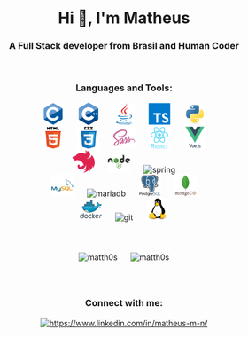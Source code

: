 <h1 align="center">Hi 👋, I'm Matheus</h1>
<h3 align="center">A Full Stack developer from Brasil and <a
    href="https://humancoders.42sp.org.br/certificates/mmoreira" style="text-decoration: none"> Human Coder </a> </h3>

<!-- languages and tools -->
<br />
<h3 align="center">Languages and Tools:</h3>
<p align="center">
  <a href="https://www.cprogramming.com/" target="_blank" rel="noreferrer" style="margin: 10px; text-decoration: none">
    <img src="https://raw.githubusercontent.com/devicons/devicon/master/icons/c/c-original.svg" alt="c" width="40"
      height="40" />
  </a>
  <a href="https://www.w3schools.com/cpp/" target="_blank" rel="noreferrer" style="margin: 10px; text-decoration: none">
    <img src="https://raw.githubusercontent.com/devicons/devicon/master/icons/cplusplus/cplusplus-original.svg"
      alt="cplusplus" width="40" height="40" />
  </a>
  <a href="https://www.java.com" target="_blank" rel="noreferrer" style="margin: 10px; text-decoration: none">
    <img src="https://raw.githubusercontent.com/devicons/devicon/master/icons/java/java-original.svg" alt="java"
      width="40" height="40" />
  </a>
  <a href="https://www.typescriptlang.org/" target="_blank" rel="noreferrer"
    style="margin: 10px; text-decoration: none">
    <img src="https://raw.githubusercontent.com/devicons/devicon/master/icons/typescript/typescript-original.svg"
      alt="typescript" width="40" height="40" />
  </a>
  <a href="https://www.python.org" target="_blank" rel="noreferrer" style="margin: 10px; text-decoration: none">
    <img src="https://raw.githubusercontent.com/devicons/devicon/master/icons/python/python-original.svg" alt="python"
      width="40" height="40" />
  </a>
  <br />
  <a href="https://www.w3.org/html/" target="_blank" rel="noreferrer" style="margin: 10px; text-decoration: none">
    <img src="https://raw.githubusercontent.com/devicons/devicon/master/icons/html5/html5-original-wordmark.svg"
      alt="html5" width="40" height="40" />
  </a>
  <a href="https://www.w3schools.com/css/" target="_blank" rel="noreferrer" style="margin: 10px; text-decoration: none">
    <img src="https://raw.githubusercontent.com/devicons/devicon/master/icons/css3/css3-original-wordmark.svg"
      alt="css3" width="40" height="40" />
  </a>
  <a href="https://sass-lang.com" target="_blank" rel="noreferrer" style="margin: 10px; text-decoration: none">
    <img src="https://raw.githubusercontent.com/devicons/devicon/master/icons/sass/sass-original.svg" alt="sass"
      width="40" height="40" />
  </a>
  <a href="https://reactjs.org/" target="_blank" rel="noreferrer" style="margin: 10px; text-decoration: none">
    <img src="https://raw.githubusercontent.com/devicons/devicon/master/icons/react/react-original-wordmark.svg"
      alt="react" width="40" height="40" />
  </a>
  <a href="https://vuejs.org/" target="_blank" rel="noreferrer" style="margin: 10px; text-decoration: none">
    <img src="https://raw.githubusercontent.com/devicons/devicon/master/icons/vuejs/vuejs-original-wordmark.svg"
      alt="vuejs" width="40" height="40" />
  </a>
  <br />
  <a href="https://nestjs.com/" target="_blank" rel="noreferrer" style="margin: 10px; text-decoration: none">
    <img src="https://raw.githubusercontent.com/devicons/devicon/master/icons/nestjs/nestjs-plain.svg" alt="nestjs"
      width="40" height="40" />
  </a>
  <a href="https://nodejs.org" target="_blank" rel="noreferrer" style="margin: 10px; text-decoration: none">
    <img src="https://raw.githubusercontent.com/devicons/devicon/master/icons/nodejs/nodejs-original-wordmark.svg"
      alt="nodejs" width="40" height="40" />
  </a>
  <a href="https://spring.io/" target="_blank" rel="noreferrer" style="margin: 10px; text-decoration: none">
    <img src="https://www.vectorlogo.zone/logos/springio/springio-icon.svg" alt="spring" width="40" height="40" />
  </a>
  <br />
  <a href="https://www.mysql.com/" target="_blank" rel="noreferrer" style="margin: 10px; text-decoration: none">
    <img src="https://raw.githubusercontent.com/devicons/devicon/master/icons/mysql/mysql-original-wordmark.svg"
      alt="mysql" width="40" height="40" />
  </a>
  <a href="https://mariadb.org/" target="_blank" rel="noreferrer" style="margin: 10px; text-decoration: none">
    <img src="https://www.vectorlogo.zone/logos/mariadb/mariadb-icon.svg" alt="mariadb" width="40" height="40" />
  </a>
  <a href="https://www.postgresql.org" target="_blank" rel="noreferrer" style="margin: 10px; text-decoration: none">
    <img
      src="https://raw.githubusercontent.com/devicons/devicon/master/icons/postgresql/postgresql-original-wordmark.svg"
      alt="postgresql" width="40" height="40" />
  </a>
  <a href="https://www.mongodb.com/" target="_blank" rel="noreferrer" style="margin: 10px; text-decoration: none">
    <img src="https://raw.githubusercontent.com/devicons/devicon/master/icons/mongodb/mongodb-original-wordmark.svg"
      alt="mongodb" width="40" height="40" />
  </a>
  <br />
  <a href="https://www.docker.com/" target="_blank" rel="noreferrer" style="margin: 10px; text-decoration: none">
    <img src="https://raw.githubusercontent.com/devicons/devicon/master/icons/docker/docker-original-wordmark.svg"
      alt="docker" width="40" height="40" />
  </a>
  <a href="https://git-scm.com/" target="_blank" rel="noreferrer" style="margin: 10px; text-decoration: none">
    <img src="https://www.vectorlogo.zone/logos/git-scm/git-scm-icon.svg" alt="git" width="40" height="40" />
  </a>
  <a href="https://www.linux.org/" target="_blank" rel="noreferrer" style="margin: 10px; text-decoration: none">
    <img src="https://raw.githubusercontent.com/devicons/devicon/master/icons/linux/linux-original.svg" alt="linux"
      width="40" height="40" />
  </a>
</p>

<!-- statics -->
<br />
<p align="center">
  <img
    src="https://github-readme-stats.vercel.app/api/top-langs?username=matth0s&show_icons=true&theme=dark&locale=en&layout=compact"
    alt="matth0s" style="margin: 10px" />
  <img src="https://github-readme-stats.vercel.app/api?username=matth0s&show_icons=true&theme=dark&locale=en"
    alt="matth0s" style="margin: 10px" />
</p>

<!-- connections -->
<br />
<h3 align="center">Connect with me:</h3>
<p align="center">
  <a href="https://www.linkedin.com/in/matheus-m-n" target="blank">
    <img align="center"
      src="https://raw.githubusercontent.com/rahuldkjain/github-profile-readme-generator/master/src/images/icons/Social/linked-in-alt.svg"
      alt="https://www.linkedin.com/in/matheus-m-n/" height="30" width="40" />
  </a>
</p>
